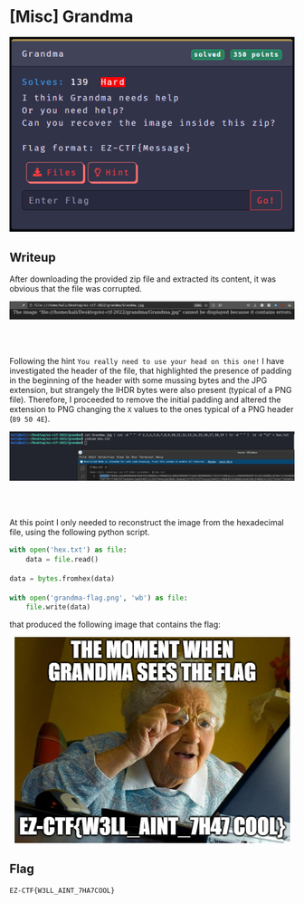 # [Misc] Grandma

<p align="center"><img src="https://github.com/greedpanda/ez-ctf-2022/blob/main/assets/challenge-cards/Grandma.jpg"/></p>

## Writeup

After downloading the provided zip file and extracted its content, it was obvious that the file was corrupted.

<p align="center"><img src="https://github.com/greedpanda/ez-ctf-2022/blob/main/assets/grandma0.jpg"/></p>
<br/><br/>


Following the hint `You really need to use your head on this one!` I have investigated the header of the file, that highlighted the presence of padding in the beginning of the header with some mussing bytes and the JPG extension, but strangely the IHDR bytes were also present (typical of a PNG file). Therefore, I proceeded to remove the initial padding and altered the extension to PNG changing the `X` values to the ones typical of a PNG header (`89 50 4E`).

<p align="center"><img src="https://github.com/greedpanda/ez-ctf-2022/blob/main/assets/grandma1.jpg"/></p>
<br/><br/>

At this point I only needed to reconstruct the image from the hexadecimal file, using the following python script.

```py
with open('hex.txt') as file:
    data = file.read()

data = bytes.fromhex(data)

with open('grandma-flag.png', 'wb') as file:
    file.write(data)
```
that produced the following image that contains the flag:

<p align="center"><img src="https://github.com/greedpanda/ez-ctf-2022/blob/main/assets/grandma-flag.png"/></p>

## Flag

    EZ-CTF{W3LL_AINT_7HA7COOL}